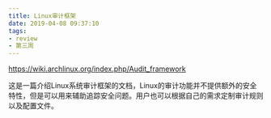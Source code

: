 ```yaml
---
title: Linux审计框架
date: 2019-04-08 09:37:10
tags:
- review
- 第三周
---
```


<https://wiki.archlinux.org/index.php/Audit_framework>

这是一篇介绍Linux系统审计框架的文档，Linux的审计功能并不提供额外的安全特性，但是可以用来辅助追踪安全问题。用户也可以根据自己的需求定制审计规则以及配置文件。
